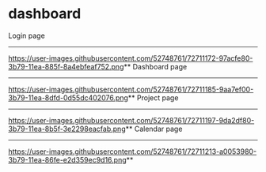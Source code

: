 # dashboard
Login page
***
https://user-images.githubusercontent.com/52748761/72711172-97acfe80-3b79-11ea-885f-8a4ebfeaf752.png**
Dashboard page
***
https://user-images.githubusercontent.com/52748761/72711185-9aa7ef00-3b79-11ea-8dfd-0d55dc402076.png**
Project page
***
https://user-images.githubusercontent.com/52748761/72711197-9da2df80-3b79-11ea-8b5f-3e2298eacfab.png**
Calendar page
***
https://user-images.githubusercontent.com/52748761/72711213-a0053980-3b79-11ea-86fe-e2d359ec9d16.png**
